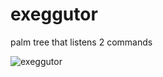 # exeggutor
palm tree that listens 2 commands

![exeggutor](https://www.google.com/url?sa=i&rct=j&q=&esrc=s&source=images&cd=&cad=rja&uact=8&ved=0ahUKEwirg9r43bLQAhWCTCYKHYRhA04QjBwIBA&url=http%3A%2F%2Fcdn.bulbagarden.net%2Fupload%2Fthumb%2F2%2F24%2F103Exeggutor.png%2F250px-103Exeggutor.png&psig=AFQjCNFEq_VY0uEpN85TbVubXaVk7EKYsQ&ust=1479573230130929)

